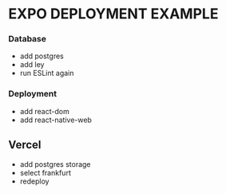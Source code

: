 # EXPO DEPLOYMENT EXAMPLE

### Database

- add postgres
- add ley
- run ESLint again

### Deployment

- add react-dom
- add react-native-web

## Vercel 

- add postgres storage
- select frankfurt
- redeploy 